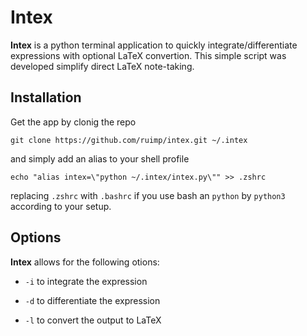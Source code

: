 # Intex

__Intex__ is a python terminal application to quickly integrate/differentiate expressions with optional LaTeX convertion. This simple script was developed simplify direct LaTeX note-taking.

## Installation

Get the app by clonig the repo
   
    git clone https://github.com/ruimp/intex.git ~/.intex

and simply add an alias to your shell profile

    echo "alias intex=\"python ~/.intex/intex.py\"" >> .zshrc

replacing `.zshrc` with `.bashrc` if you use bash an `python` by `python3` according to your setup.

## Options

__Intex__ allows for the following otions:

- `-i` to integrate the expression

- `-d` to differentiate the expression

- `-l` to convert the output to LaTeX
